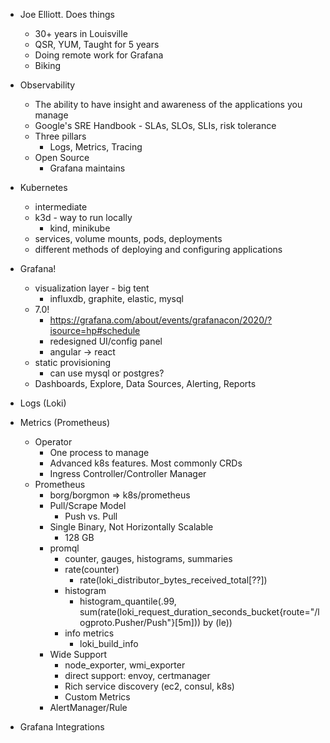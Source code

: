 - Joe Elliott.  Does things
  - 30+ years in Louisville
  - QSR, YUM, Taught for 5 years
  - Doing remote work for Grafana
  - Biking

- Observability
  - The ability to have insight and awareness of the applications you manage
  - Google's SRE Handbook - SLAs, SLOs, SLIs, risk tolerance
  - Three pillars
    - Logs, Metrics, Tracing
  - Open Source 
    - Grafana maintains 

- Kubernetes
  - intermediate
  - k3d - way to run locally
    - kind, minikube
  - services, volume mounts, pods, deployments
  - different methods of deploying and configuring applications

- Grafana!
  - visualization layer - big tent
    - influxdb, graphite, elastic, mysql
  - 7.0!
    - https://grafana.com/about/events/grafanacon/2020/?isource=hp#schedule
    - redesigned UI/config panel
    - angular -> react
  - static provisioning
    - can use mysql or postgres?
  - Dashboards, Explore, Data Sources, Alerting, Reports

- Logs (Loki)

- Metrics (Prometheus)
  - Operator
    - One process to manage
    - Advanced k8s features.  Most commonly CRDs
    - Ingress Controller/Controller Manager
  - Prometheus
    - borg/borgmon => k8s/prometheus
    - Pull/Scrape Model
      - Push vs. Pull
    - Single Binary, Not Horizontally Scalable
      - 128 GB
    - promql
      - counter, gauges, histograms, summaries
      - rate(counter)
        - rate(loki_distributor_bytes_received_total[??])
      - histogram
        - histogram_quantile(.99, sum(rate(loki_request_duration_seconds_bucket{route="/logproto.Pusher/Push"}[5m])) by (le))
      - info metrics
        - loki_build_info
    - Wide Support
      - node_exporter, wmi_exporter
      - direct support: envoy, certmanager
      - Rich service discovery (ec2, consul, k8s)
      - Custom Metrics
    - AlertManager/Rule

- Grafana Integrations
